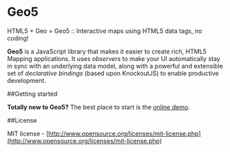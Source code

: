 Geo5
====

HTML5 + Geo = Geo5 :: Interactive maps using HTML5 data tags, no coding!

**Geo5** is a JavaScript library that makes it easier to create rich, HTML5 Mapping applications. It uses *observers* to make your UI automatically stay in sync with an underlying data model, along with a powerful and extensible set of *declarative bindings* (based upon KnockoutJS) to enable productive development.

##Getting started

**Totally new to Geo5?** The best place to start is the [online demo](http://geo5.org/).

##License

MIT license - [http://www.opensource.org/licenses/mit-license.php](http://www.opensource.org/licenses/mit-license.php)